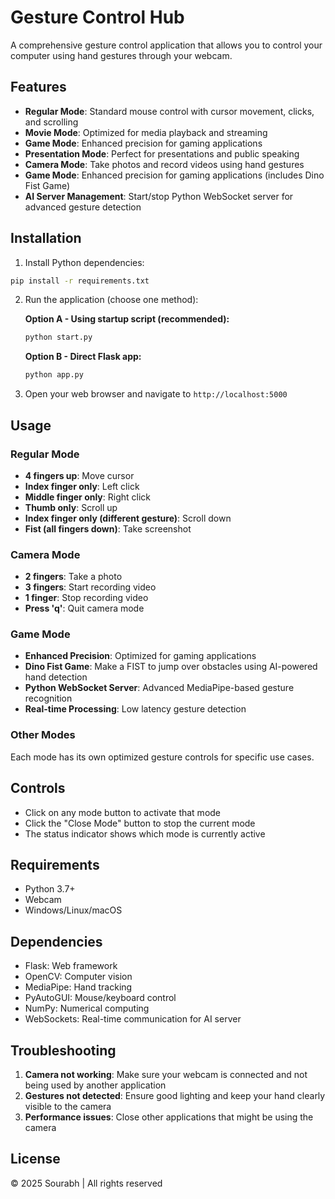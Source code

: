 # Gesture Control Hub

A comprehensive gesture control application that allows you to control your computer using hand gestures through your webcam.

## Features

- **Regular Mode**: Standard mouse control with cursor movement, clicks, and scrolling
- **Movie Mode**: Optimized for media playback and streaming
- **Game Mode**: Enhanced precision for gaming applications
- **Presentation Mode**: Perfect for presentations and public speaking
- **Camera Mode**: Take photos and record videos using hand gestures
- **Game Mode**: Enhanced precision for gaming applications (includes Dino Fist Game)
- **AI Server Management**: Start/stop Python WebSocket server for advanced gesture detection

## Installation

1. Install Python dependencies:
```bash
pip install -r requirements.txt
```

2. Run the application (choose one method):

   **Option A - Using startup script (recommended):**
   ```bash
   python start.py
   ```

   **Option B - Direct Flask app:**
   ```bash
   python app.py
   ```

3. Open your web browser and navigate to `http://localhost:5000`

## Usage

### Regular Mode
- **4 fingers up**: Move cursor
- **Index finger only**: Left click
- **Middle finger only**: Right click
- **Thumb only**: Scroll up
- **Index finger only (different gesture)**: Scroll down
- **Fist (all fingers down)**: Take screenshot

### Camera Mode
- **2 fingers**: Take a photo
- **3 fingers**: Start recording video
- **1 finger**: Stop recording video
- **Press 'q'**: Quit camera mode

### Game Mode
- **Enhanced Precision**: Optimized for gaming applications
- **Dino Fist Game**: Make a FIST to jump over obstacles using AI-powered hand detection
- **Python WebSocket Server**: Advanced MediaPipe-based gesture recognition
- **Real-time Processing**: Low latency gesture detection



### Other Modes
Each mode has its own optimized gesture controls for specific use cases.

## Controls

- Click on any mode button to activate that mode
- Click the "Close Mode" button to stop the current mode
- The status indicator shows which mode is currently active

## Requirements

- Python 3.7+
- Webcam
- Windows/Linux/macOS

## Dependencies

- Flask: Web framework
- OpenCV: Computer vision
- MediaPipe: Hand tracking
- PyAutoGUI: Mouse/keyboard control
- NumPy: Numerical computing
- WebSockets: Real-time communication for AI server

## Troubleshooting

1. **Camera not working**: Make sure your webcam is connected and not being used by another application
2. **Gestures not detected**: Ensure good lighting and keep your hand clearly visible to the camera
3. **Performance issues**: Close other applications that might be using the camera

## License

© 2025 Sourabh | All rights reserved 